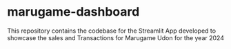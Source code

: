 # marugame-dashboard
This repository contains the codebase for the Streamlit App developed to showcase the sales and Transactions for Marugame Udon for the year 2024
